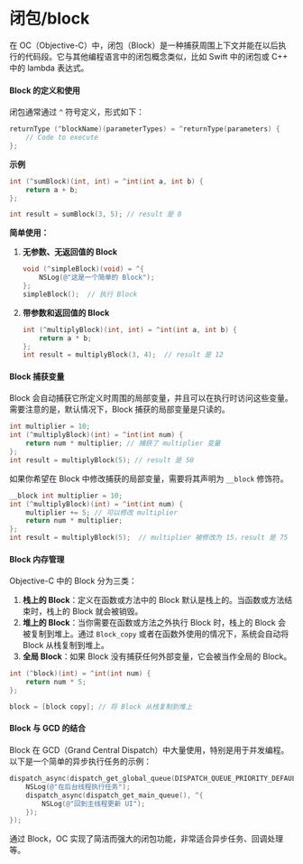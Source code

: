 # 闭包/block

在 OC（Objective-C）中，闭包（Block）是一种捕获周围上下文并能在以后执行的代码段。它与其他编程语言中的闭包概念类似，比如 Swift 中的闭包或 C++ 中的 lambda 表达式。

#### Block 的定义和使用

闭包通常通过 `^` 符号定义，形式如下：

```objective-c
returnType (^blockName)(parameterTypes) = ^returnType(parameters) {
    // Code to execute
};
```

**示例**

```objective-c
int (^sumBlock)(int, int) = ^int(int a, int b) {
    return a + b;
};

int result = sumBlock(3, 5); // result 是 8
```

**简单使用：**

1.  **无参数、无返回值的 Block**

    ```objective-c
    void (^simpleBlock)(void) = ^{
        NSLog(@"这是一个简单的 Block");
    };
    simpleBlock();  // 执行 Block
    ```
2.  **带参数和返回值的 Block**

    ```objective-c
    int (^multiplyBlock)(int, int) = ^int(int a, int b) {
        return a * b;
    };
    int result = multiplyBlock(3, 4);  // result 是 12
    ```

#### Block 捕获变量

Block 会自动捕获它所定义时周围的局部变量，并且可以在执行时访问这些变量。需要注意的是，默认情况下，Block 捕获的局部变量是只读的。

```objective-c
int multiplier = 10;
int (^multiplyBlock)(int) = ^int(int num) {
    return num * multiplier; // 捕获了 multiplier 变量
};
int result = multiplyBlock(5); // result 是 50
```

如果你希望在 Block 中修改捕获的局部变量，需要将其声明为 `__block` 修饰符。

```objective-c
__block int multiplier = 10;
int (^multiplyBlock)(int) = ^int(int num) {
    multiplier += 5; // 可以修改 multiplier
    return num * multiplier;
};
int result = multiplyBlock(5);  // multiplier 被修改为 15，result 是 75
```

#### Block 内存管理

Objective-C 中的 Block 分为三类：

1. **栈上的 Block**：定义在函数或方法中的 Block 默认是栈上的。当函数或方法结束时，栈上的 Block 就会被销毁。
2. **堆上的 Block**：当你需要在函数或方法之外执行 Block 时，栈上的 Block 会被复制到堆上。通过 `Block_copy` 或者在函数外使用的情况下，系统会自动将 Block 从栈复制到堆上。
3. **全局 Block**：如果 Block 没有捕获任何外部变量，它会被当作全局的 Block。

```objective-c
int (^block)(int) = ^int(int num) {
    return num * 5;
};

block = [block copy]; // 将 Block 从栈复制到堆上
```

#### Block 与 GCD 的结合

Block 在 GCD（Grand Central Dispatch）中大量使用，特别是用于并发编程。以下是一个简单的异步执行任务的示例：

```objective-c
dispatch_async(dispatch_get_global_queue(DISPATCH_QUEUE_PRIORITY_DEFAULT, 0), ^{
    NSLog(@"在后台线程执行任务");
    dispatch_async(dispatch_get_main_queue(), ^{
        NSLog(@"回到主线程更新 UI");
    });
});
```

通过 Block，OC 实现了简洁而强大的闭包功能，非常适合异步任务、回调处理等。

